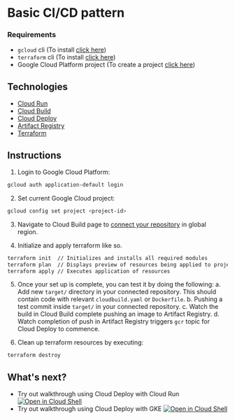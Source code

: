 # Basic CI/CD pattern

### Requirements

* `gcloud` cli (To install [click here](https://cloud.google.com/sdk/docs/install))
* `terraform` cli (To install [click here](https://developer.hashicorp.com/terraform/tutorials/gcp-get-started/install-cli))
* Google Cloud Platform project (To create a project [click here](https://cloud.google.com/resource-manager/docs/creating-managing-projects#gcloud))

## Technologies

* [Cloud Run](https://cloud.google.com/run)
* [Cloud Build](https://cloud.google.com/build)
* [Cloud Deploy](https://cloud.google.com/deploy)
* [Artifact Registry](https://cloud.google.com/artifact-registry)
* [Terraform](https://registry.terraform.io)

## Instructions

1. Login to Google Cloud Platform:

```bash
gcloud auth application-default login
```

2. Set current Google Cloud project:

```bash
gcloud config set project <project-id>
```

3. Navigate to Cloud Build page to [connect your repository](https://console.cloud.google.com/cloud-build/repositories/1st-gen) in global region.

4. Initialize and apply terraform like so.

``` bash 
terraform init  // Initializes and installs all required modules
terraform plan  // Displays preview of resources being applied to project
terraform apply // Executes application of resources
```

5. Once your set up is complete, you can test it by doing the following:
  a. Add new `target/` directory in your connected repository. This should contain code with relevant `cloudbuild.yaml` or `Dockerfile`.
  b. Pushing a test commit inside `target/` in your connected repository.
  c. Watch the build in Cloud Build complete pushing an image to Artifact Registry.
  d. Watch completion of push in Artifact Registry triggers `gcr` topic for Cloud Deploy to commence.

6. Clean up terraform resources by executing:

```bash
terraform destroy
```

## What's next?

* Try out walkthrough using Cloud Deploy with Cloud Run [![Open in Cloud Shell](https://gstatic.com/cloudssh/images/open-btn.svg)](https://shell.cloud.google.com/?show=ide%2Cterminal&walkthrough_id=deploy--cloud-deploy-e2e-run)
* Try out walkthrough using Cloud Deploy with GKE [![Open in Cloud Shell](https://gstatic.com/cloudssh/images/open-btn.svg)](https://shell.cloud.google.com/?show=ide%2Cterminal&walkthrough_id=deploy--cloud-deploy-e2e-gke)

